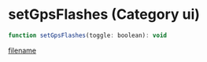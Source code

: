 # setGpsFlashes (Category ui)

```js
function setGpsFlashes(toggle: boolean): void
```

[filename](setGpsFlashes_m.md ':include')